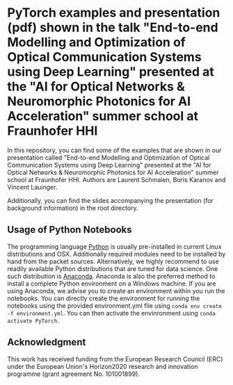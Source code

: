# PyTorch examples and presentation (pdf) shown in the talk "End-to-end Modelling and Optimization of Optical Communication Systems using Deep Learning" presented at the "AI for Optical Networks & Neuromorphic Photonics for AI Acceleration" summer school at Fraunhofer HHI

In this repository, you can find some of the examples that are shown in our presentation called "End-to-end Modelling and Optimization of Optical Communication Systems using Deep Learning" presented at the "AI for Optical Networks & Neuromorphic Photonics for AI Acceleration" summer school at Fraunhofer HHI. Authors are Laurent Schmalen, Boris Karanov and Vincent Lauinger.

Additionally, you can find the slides accompanying the presentation (for background information) in the root directory.

Usage of Python Notebooks
-------------------------
The programming language [Python](http://www.python.org) is usually pre-installed in current Linux distributions and OSX. Additionally required modules need to be installed by hand from the packet sources. Alternatively, we highly recommend to use readily available Python distributions that are tuned for data science. One such distribution is [Anaconda](https://www.anaconda.com/). Anaconda is also the preferred method to install a complete Python environment on a Windows machine. If you are using Anaconda, we advise you to create an environment within you run the notebooks. You can directly create the environment for running the notebooks using the provided environment.yml file using `conda env create -f environment.yml`. You can then activate the envinronment using `conda activate PyTorch`.

## Acknowledgment
This  work  has  received  funding  from  the  European  Research Council (ERC) under the European Union's Horizon2020 research and innovation programme (grant agreement No. 101001899).
